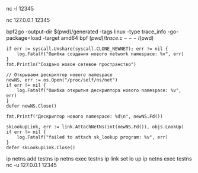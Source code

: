 
nc -l 12345

nc 127.0.0.1 12345

bpf2go -output-dir $(pwd)/generated -tags linux -type trace_info -go-package=load -target amd64 bpf $(pwd)/trace.c -- -I$(pwd)


	if err := syscall.Unshare(syscall.CLONE_NEWNET); err != nil {
		log.Fatalf("Ошибка создания нового network namespace: %v", err)
	}
	fmt.Println("Создано новое сетевое пространство")

	// Открываем дескриптор нового namespace
	newNS, err := os.Open("/proc/self/ns/net")
	if err != nil {
		log.Fatalf("Ошибка открытия дескриптора нового namespace: %v", err)
	}
	defer newNS.Close()

	fmt.Printf("Дескриптор нового namespace: %d\n", newNS.Fd())

	skLookupLink, err := link.AttachNetNs(int(newNS.Fd()), objs.LookUp)
	if err != nil {
		log.Fatalf("failed to attach sk_lookup program: %v", err)
	}
	defer skLookupLink.Close()


 ip netns add testns
ip netns exec testns ip link set lo up
ip netns exec testns nc -u 127.0.0.1 12345








